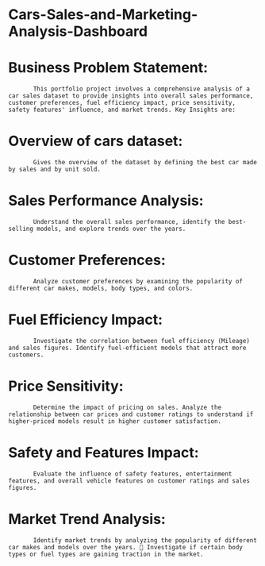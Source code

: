 # Cars-Sales-and-Marketing-Analysis-Dashboard

# Business Problem Statement: 
           This portfolio project involves a comprehensive analysis of a car sales dataset to provide insights into overall sales performance, customer preferences, fuel efficiency impact, price sensitivity, safety features' influence, and market trends. Key Insights are: 

# Overview of cars dataset: 
           Gives the overview of the dataset by defining the best car made by sales and by unit sold. 
# Sales Performance Analysis: 
           Understand the overall sales performance, identify the best-selling models, and explore trends over the years. 
# Customer Preferences: 
           Analyze customer preferences by examining the popularity of different car makes, models, body types, and colors. 
# Fuel Efficiency Impact: 
           Investigate the correlation between fuel efficiency (Mileage) and sales figures. Identify fuel-efficient models that attract more customers. 
# Price Sensitivity: 
           Determine the impact of pricing on sales. Analyze the relationship between car prices and customer ratings to understand if higher-priced models result in higher customer satisfaction. 
# Safety and Features Impact: 
           Evaluate the influence of safety features, entertainment features, and overall vehicle features on customer ratings and sales figures. 
# Market Trend Analysis: 
           Identify market trends by analyzing the popularity of different car makes and models over the years.  Investigate if certain body types or fuel types are gaining traction in the market. 
 
